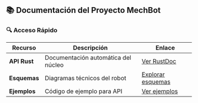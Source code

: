 ## 📚 **Documentación del Proyecto MechBot**

### 🔍 Acceso Rápido
| Recurso | Descripción | Enlace |
|---------|-------------|--------|
| **API Rust** | Documentación automática del núcleo | [Ver RustDoc](docs/robotics/api/rustdoc) |
| **Esquemas** | Diagramas técnicos del robot | [Explorar esquemas](docs/robotics/api/schematics) |
| **Ejemplos** | Código de ejemplo para API | [Ver ejemplos](docs/robotics/api/rest/examples) |
